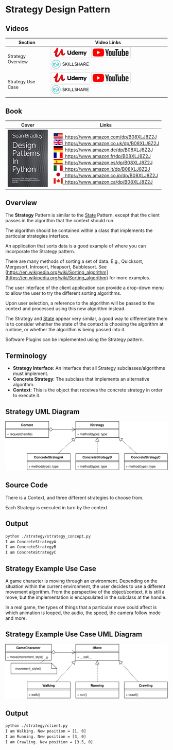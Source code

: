 # Strategy Design Pattern

## Videos

Section | Video Links
-|-
Strategy Overview |  <a id="udemyVideoLink" href="https://www.udemy.com/course/design-patterns-in-python/learn/lecture/25667386/?referralCode=7493DBBBF97FF2B0D24D" target="_blank" title="Strategy Overview"><img src="/img/udemy_btn_sm.gif" alt="Strategy Overview"/></a>&nbsp;<a id="ytVideoLink" href="https://youtu.be/nk6VWTdFPUM" target="_blank" title="Strategy Overview"><img src="/img/yt_btn_sm.gif" alt="Strategy Overview"/></a>&nbsp;<a id="skillShareVideoLink" href="https://skl.sh/34SM2Xg" target="_blank" title="Strategy Overview"><img src="/img/skillshare_btn_sm.gif" alt="Strategy Overview"/></a>
Strategy Use Case |  <a id="udemyVideoLink" href="https://www.udemy.com/course/design-patterns-in-python/learn/lecture/25667396/?referralCode=7493DBBBF97FF2B0D24D" target="_blank" title="Strategy Use Case"><img src="/img/udemy_btn_sm.gif" alt="Strategy Use Case"/></a>&nbsp;<a id="ytVideoLink" href="https://youtu.be/PvW4-icGaaI" target="_blank" title="Strategy Use Case"><img src="/img/yt_btn_sm.gif" alt="Strategy Use Case"/></a>&nbsp;<a id="skillShareVideoLink" href="https://skl.sh/34SM2Xg" target="_blank" title="Strategy Use Case"><img src="/img/skillshare_btn_sm.gif" alt="Strategy Use Case"/></a>

## Book 

Cover | Links
-|-
![Design Patterns In Python (ASIN : B08XLJ8Z2J)](/img/design_patterns_in_python_book_125x178.jpg) | &nbsp;<a href="https://www.amazon.com/dp/B08XLJ8Z2J"><img src="/img/flag_us.gif">&nbsp; https://www.amazon.com/dp/B08XLJ8Z2J</a><br/>&nbsp;<a href="https://www.amazon.co.uk/dp/B08XLJ8Z2J"><img src="/img/flag_uk.gif">&nbsp; https://www.amazon.co.uk/dp/B08XLJ8Z2J</a><br/>&nbsp;<a href="https://www.amazon.de/dp/B08XLJ8Z2J"><img src="/img/flag_de.gif">&nbsp; https://www.amazon.de/dp/B08XLJ8Z2J</a><br/>&nbsp;<a href="https://www.amazon.fr/dp/B08XLJ8Z2J"><img src="/img/flag_fr.gif">&nbsp; https://www.amazon.fr/dp/B08XLJ8Z2J</a><br/>&nbsp;<a href="https://www.amazon.es/dp/B08XLJ8Z2J"><img src="/img/flag_es.gif">&nbsp; https://www.amazon.es/dp/B08XLJ8Z2J</a><br/>&nbsp;<a href="https://www.amazon.it/dp/B08XLJ8Z2J"><img src="/img/flag_it.gif">&nbsp; https://www.amazon.it/dp/B08XLJ8Z2J</a><br/>&nbsp;<a href="https://www.amazon.co.jp/dp/B08XLJ8Z2J"><img src="/img/flag_jp.gif">&nbsp; https://www.amazon.co.jp/dp/B08XLJ8Z2J</a><br/>&nbsp;<a href="https://www.amazon.ca/dp/B08XLJ8Z2J"><img src="/img/flag_ca.gif">&nbsp; https://www.amazon.ca/dp/B08XLJ8Z2J</a>

## Overview

The **Strategy** Pattern is similar to the [State](state.md) Pattern, except that the client passes in the algorithm that the context should run.

The algorithm should be contained within a class that implements the particular strategies interface.

An application that sorts data is a good example of where you can incorporate the Strategy pattern.

There are many methods of sorting a set of data. E.g., Quicksort, Mergesort, Introsort, Heapsort, Bubblesort. See [https://en.wikipedia.org/wiki/Sorting_algorithm](https://en.wikipedia.org/wiki/Sorting_algorithm) for more examples. 

The user interface of the client application can provide a drop-down menu to allow the user to try the different sorting algorithms.

Upon user selection, a reference to the algorithm will be passed to the context and processed using this new algorithm instead.

The Strategy and [State](state.md) appear very similar, a good way to differentiate them is to consider whether the state of the context is choosing the algorithm at runtime, or whether the algorithm is being passed into it.

Software Plugins can be implemented using the Strategy pattern. 

## Terminology

* **Strategy Interface**: An interface that all Strategy subclasses/algorithms must implement.
* **Concrete Strategy**: The subclass that implements an alternative algorithm.
* **Context**: This is the object that receives the concrete strategy in order to execute it.

## Strategy UML Diagram

![Strategy UML Diagram](/img/strategy_concept.svg)

## Source Code

There is a Context, and three different strategies to choose from. 

Each Strategy is executed in turn by the context.

## Output

``` bash
python ./strategy/strategy_concept.py
I am ConcreteStrategyA
I am ConcreteStrategyB
I am ConcreteStrategyC
```

## Strategy Example Use Case

A game character is moving through an environment. Depending on the situation within the current environment, the user decides to use a different movement algorithm. From the perspective of the object/context, it is still a move, but the implementation is encapsulated in the subclass at the handle. 

In a real game, the types of things that a particular move could affect is which animation is looped, the audio, the speed, the camera follow mode and more.

## Strategy Example Use Case UML Diagram

![Strategy Example Use Case UML Diagram](/img/strategy_example.svg)

## Output

``` bash
python ./strategy/client.py
I am Walking. New position = [1, 0]
I am Running. New position = [3, 0]
I am Crawling. New position = [3.5, 0]
```
